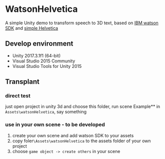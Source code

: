 # WatsonHelvetica
A simple Unity demo to transform speech to 3D text, based on [IBM watson SDK](https://github.com/watson-developer-cloud/unity-sdk) and [simple Helvetica](https://www.assetstore.unity3d.com/en/#!/content/2925)
## Develop environment
- Unity 2017.3.1f1 (64-bit)
- Visual Studio 2015 Community
- Visual Studio Tools for Unity 2015
## Transplant
### direct test
just open project in unity 3d and choose this folder,  run scene Example** in `Assets\watsonHelvetica`, say something

### use in  your own scene - to be developed

1. create your own scene and add watson SDK to your assets
2. copy foler`\Assets\watsonHelvetica` to the assets folder of your own project  
3. choose `game object -> create others` in your scene